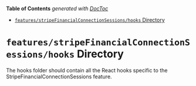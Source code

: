 <!-- START doctoc generated TOC please keep comment here to allow auto update -->
<!-- DON'T EDIT THIS SECTION, INSTEAD RE-RUN doctoc TO UPDATE -->

**Table of Contents** _generated with [DocToc](https://github.com/thlorenz/doctoc)_

- [`features/stripeFinancialConnectionSessions/hooks` Directory](#featuresstripefinancialconnectionsessionshooks-directory)

<!-- END doctoc generated TOC please keep comment here to allow auto update -->

# `features/stripeFinancialConnectionSessions/hooks` Directory

The hooks folder should contain all the React hooks specific to the StripeFinancialConnectionSessions feature.

